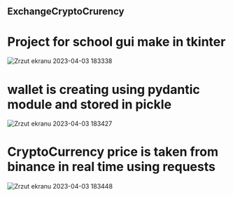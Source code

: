 ## ExchangeCryptoCrurency

# Project for school gui make in tkinter


![Zrzut ekranu 2023-04-03 183338](https://user-images.githubusercontent.com/79656363/229572911-5868ccae-7e89-41f9-969a-ab79ebdc9164.png)

# wallet is creating using pydantic module and stored in pickle 


![Zrzut ekranu 2023-04-03 183427](https://user-images.githubusercontent.com/79656363/229573385-9233aa5a-4908-4917-9ed3-d9a5334a679c.png)

# CryptoCurrency price is taken from binance in real time using requests 


![Zrzut ekranu 2023-04-03 183448](https://user-images.githubusercontent.com/79656363/229573554-7cb6468e-8536-4f1e-b1d1-d17f288b601e.png)

